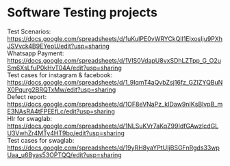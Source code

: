 # Software Testing projects
Test Scenarios: https://docs.google.com/spreadsheets/d/1uKuIPE0vWRYCkQlI1ElxosIju9PXhJSVvck4B9EYepU/edit?usp=sharing </br>
Whatsapp Payment: https://docs.google.com/spreadsheets/d/1VIS0VdapU8vxSDhLZTpp_G_O2uSm6XsLfuP0kHvT04A/edit?usp=sharing </br>
Test cases for instagram & facebook: https://docs.google.com/spreadsheets/d/1_9IqmT4aQvbZsj16fz_GZIZYQBuNX0Pqurg2BRQTxMw/edit?usp=sharing </br>
Defect report: https://docs.google.com/spreadsheets/d/1OF8eVNaPz_kIDaw9nIKsBlvpB_mE3NAsRA4tFPEEfLc/edit?usp=sharing </br>
Hlr for swaglab: https://docs.google.com/spreadsheets/d/1NLSuKVr7aKqZ99IdfGAwzlcdGLU3VwhZr4MTy4HT9bo/edit?usp=sharing </br>
Test cases for swaglab: https://docs.google.com/spreadsheets/d/19yRH8yaYPtUIjBSGFnRgds33wpUaa_u6Byas53OPTQQ/edit?usp=sharing </br>
